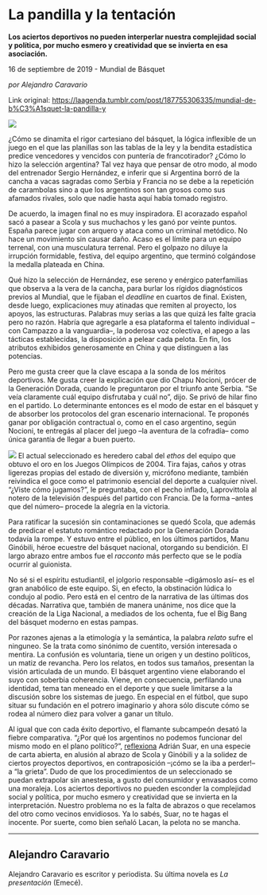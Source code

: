# La pandilla y la tentación

**Los aciertos deportivos no pueden interperlar nuestra complejidad social y política, por mucho esmero y creatividad que se invierta en esa asociación.**

16 de septiembre de 2019 - Mundial de Básquet

_por Alejandro Caravario_

Link original: https://laagenda.tumblr.com/post/187755306335/mundial-de-b%C3%A1squet-la-pandilla-y

![](https://64.media.tumblr.com/f25e1fddc617c33ecbbd1122f6b213f4/tumblr_pxxdk2w0rn1u3lb1ko4_r1_1280.jpg)

¿Cómo se dinamita el rigor cartesiano del básquet, la lógica inflexible de un juego en el que las planillas son las tablas de la ley y la bendita estadística predice vencedores y vencidos con puntería de francotirador? ¿Cómo lo hizo la selección argentina? Tal vez haya que pensar de otro modo, al modo del entrenador Sergio Hernández, e inferir que si Argentina borró de la cancha a vacas sagradas como Serbia y Francia no se debe a la repetición de carambolas sino a que los argentinos son tan grosos como sus afamados rivales, solo que nadie hasta aquí había tomado registro. 

De acuerdo, la imagen final no es muy inspiradora. El acorazado español sacó a pasear a Scola y sus muchachos y les ganó por veinte puntos. España parece jugar con arquero y ataca como un criminal metódico. No hace un movimiento sin causar daño. Acaso es el límite para un equipo terrenal, con una musculatura terrenal. Pero el golpazo no diluye la irrupción formidable, festiva, del equipo argentino, que terminó colgándose la medalla plateada en China. 

Qué hizo la selección de Hernández, ese sereno y enérgico paterfamilias que observa a la vera de la cancha, para burlar los rígidos diagnósticos previos al Mundial, que le fijaban el *deadline* en cuartos de final. Existen, desde luego, explicaciones muy atinadas que remiten al proyecto, los apoyos, las estructuras. Palabras muy serias a las que quizá les falte gracia pero no razón. Habría que agregarle a esa plataforma el talento individual –con Campazzo a la vanguardia–, la poderosa voz colectiva, el apego a las tácticas establecidas, la disposición a pelear cada pelota. En fin, los atributos exhibidos generosamente en China y que distinguen a las potencias. 

Pero me gusta creer que la clave escapa a la sonda de los méritos deportivos. Me gusta creer la explicación que dio Chapu Nocioni, prócer de la Generación Dorada, cuando le preguntaron por el triunfo ante Serbia. “Se veía claramente cuál equipo disfrutaba y cuál no”, dijo. Se privó de hilar fino en el partido. Lo determinante entonces es el modo de estar en el básquet y de absorber los protocolos del gran escenario internacional. Te proponés ganar por obligación contractual o, como en el caso argentino, según Nocioni, te entregás al placer del juego –la aventura de la cofradía– como única garantía de llegar a buen puerto. 

![](https://64.media.tumblr.com/e62fb6a2739965d2496ed1fc77334e3a/b2d8ef8998bbb357-97/s500x750/81da91fa444184c7352897790d7e06d47fa67232.jpg)
El actual seleccionado es heredero cabal del *ethos* del equipo que obtuvo el oro en los Juegos Olímpicos de 2004. Tira fajas, caños y otras ligerezas propias del estado de diversión y, micrófono mediante, también reivindica el goce como el patrimonio esencial del deporte a cualquier nivel. “¿Viste cómo jugamos?”, le preguntaba, con el pecho inflado, Laprovittola al notero de la televisión después del partido con Francia. De la forma –antes que del número– procede la alegría en la victoria. 

Para ratificar la sucesión sin contaminaciones se quedó Scola, que además de predicar el estatuto romántico redactado por la Generación Dorada todavía la rompe. Y estuvo entre el público, en los últimos partidos, Manu Ginóbili, héroe ecuestre del básquet nacional, otorgando su bendición. El largo abrazo entre ambos fue el *racconto* más perfecto que se le podía ocurrir al guionista. 

No sé si el espíritu estudiantil, el jolgorio responsable –digámoslo así– es el gran anabólico de este equipo. Si, en efecto, la obstinación lúdica lo condujo al podio. Pero está en el centro de la narrativa de las últimas dos décadas. Narrativa que, también de manera unánime, nos dice que la creación de la Liga Nacional, a mediados de los ochenta, fue el Big Bang del básquet moderno en estas pampas.  

Por razones ajenas a la etimología y la semántica, la palabra *relato* sufre el ninguneo. Se la trata como sinónimo de cuentito, versión interesada o mentira. La confusión es voluntaria, tiene un origen y un destino políticos, un matiz de revancha. Pero los relatos, en todos sus tamaños, presentan la visión articulada de un mundo. El básquet argentino viene elaborando el suyo con soberbia coherencia. Viene, en consecuencia, perfilando una identidad, tema tan meneado en el deporte y que suele limitarse a la discusión sobre los sistemas de juego. En especial en el fútbol, que supo situar su fundación en el potrero imaginario y ahora sólo discute cómo se rodea al número diez para volver a ganar un título. 

Al igual que con cada éxito deportivo, el flamante subcampeón desató la fiebre comparativa. “¿Por qué los argentinos no podemos funcionar del mismo modo en el plano político?”, [reflexiona](https://www.clarin.com/deportes/-podra-politica-imitar-ejemplo-basquet-_0_hBKWhnx.html) Adrián Suar, en una especie de carta abierta, en alusión al abrazo de Scola y Ginóbili y a la solidez de ciertos proyectos deportivos, en contraposición –¡cómo se la iba a perder!– a “la grieta”. Dudo de que los procedimientos de un seleccionado se puedan extrapolar sin anestesia, a gusto del consumidor y envasados como una moraleja. Los aciertos deportivos no pueden esconder la complejidad social y política, por mucho esmero y creatividad que se invierta en la interpretación. Nuestro problema no es la falta de abrazos o que recelamos del otro como vecinos envidiosos. Ya lo sabés, Suar, no te hagas el inocente. Por suerte, como bien señaló Lacan, la pelota no se mancha. 



---

Alejandro Caravario
-------------------

 Alejandro Caravario es escritor y periodista. Su última novela es *La presentación* (Emecé).

